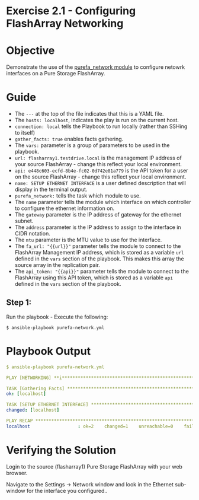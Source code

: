 # Exercise 2.1 - Configuring FlashArray Networking

# Objective

Demonstrate the use of the [purefa_network module](https://docs.ansible.com/ansible/latest/collections/purestorage/flasharray/purefa_network_module.html) to configure netowrk interfaces on a Pure Storage FlashArray.

# Guide

- The `---` at the top of the file indicates that this is a YAML file.
- The `hosts: localhost`, indicates the play is run on the current host.
- `connection: local` tells the Playbook to run locally (rather than SSHing to itself)
- `gather_facts: true` enables facts gathering.
- The `vars:` parameter is a group of parameters to be used in the playbook.
- `url: flasharray1.testdrive.local` is the management IP address of your source FlashArray - change this reflect your local environment.
- `api: e448c603-ecfd-8b4e-fc02-0d742e81a779` is the API token for a user on the source FlashArray - change this reflect your local environment.
- `name: SETUP ETHERNET INTERFACE` is a user defined description that will display in the terminal output.
- `purefa_network:` tells the task which module to use.
- The `name` parameter tells the module which interface on which controller to configure the ethernet information on.
- The `gateway` parameter is the IP address of gateway for the ethernet subnet.
- The `address` parameter is the IP address to assign to the interface in CIDR notation.
- The `mtu` parameter is the MTU value to use for the interface.
- The `fa_url: "{{url}}"` parameter tells the module to connect to the FlashArray Management IP address, which is stored as a variable `url` defined in the `vars` section of the playbook. This makes this array the source array in the replication pair.
- The `api_token: "{{api}}"` parameter tells the module to connect to the FlashArray using this API token, which is stored as a variable `api` defined in the `vars` section of the playbook.

## Step 1:

Run the playbook - Execute the following:

```
$ ansible-playbook purefa-network.yml
```

# Playbook Output

```yaml
$ ansible-playbook purefa-network.yml

PLAY [NETWORKING] **i****************************************************************************************************

TASK [Gathering Facts] **************************************************************************************************
ok: [localhost]

TASK [SETUP ETHERNET INTERFACE] *****************************************************************************************
changed: [localhost]

PLAY RECAP **************************************************************************************************************
localhost                  : ok=2    changed=1    unreachable=0    failed=0    skipped=0    rescued=0    ignored=0
```

# Verifying the Solution

Login to the source (flasharray1) Pure Storage FlashArray with your web browser.

Navigate to the Settings -> Network window and look in the Ethernet sub-window for the interface you configured..
